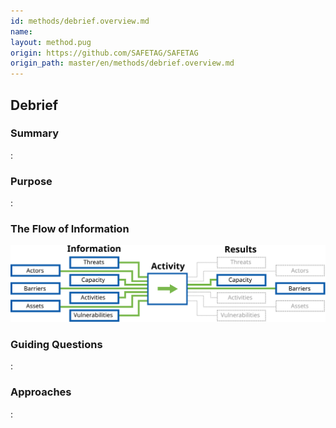 ```yaml
---
id: methods/debrief.overview.md
name: 
layout: method.pug
origin: https://github.com/SAFETAG/SAFETAG
origin_path: master/en/methods/debrief.overview.md
---
```

## Debrief

### Summary
:[](../methods/debrief/summary.md)
### Purpose
:[](../methods/debrief/purpose.md)
### The Flow of Information
![ Information Flow](images/info_flows/debrief.svg)

### Guiding Questions
:[](../methods/debrief/guiding_questions.md)
### Approaches
:[](../methods/debrief/approaches.md)


